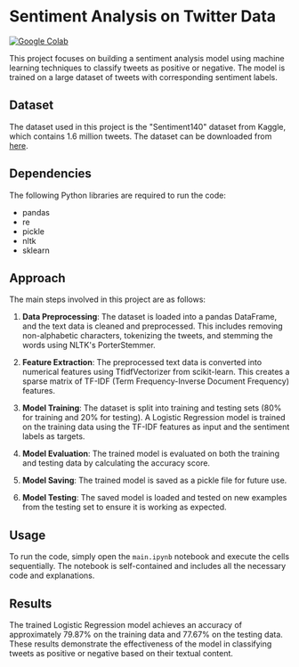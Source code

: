 # Sentiment Analysis on Twitter Data

[![Google Colab](https://colab.research.google.com/assets/colab-badge.svg)](https://colab.research.google.com/github/andrewzgheib/ML-Sentiment-Analysis/blob/main/main.ipynb)

This project focuses on building a sentiment analysis model using machine learning techniques to classify tweets as positive or negative. The model is trained on a large dataset of tweets with corresponding sentiment labels.

## Dataset

The dataset used in this project is the "Sentiment140" dataset from Kaggle, which contains 1.6 million tweets. The dataset can be downloaded from [here](https://www.kaggle.com/datasets/kazanova/sentiment140).

## Dependencies

The following Python libraries are required to run the code:

- pandas
- re
- pickle
- nltk
- sklearn

## Approach

The main steps involved in this project are as follows:

1. **Data Preprocessing**: The dataset is loaded into a pandas DataFrame, and the text data is cleaned and preprocessed. This includes removing non-alphabetic characters, tokenizing the tweets, and stemming the words using NLTK's PorterStemmer.

2. **Feature Extraction**: The preprocessed text data is converted into numerical features using TfidfVectorizer from scikit-learn. This creates a sparse matrix of TF-IDF (Term Frequency-Inverse Document Frequency) features.

3. **Model Training**: The dataset is split into training and testing sets (80% for training and 20% for testing). A Logistic Regression model is trained on the training data using the TF-IDF features as input and the sentiment labels as targets.

4. **Model Evaluation**: The trained model is evaluated on both the training and testing data by calculating the accuracy score.

5. **Model Saving**: The trained model is saved as a pickle file for future use.

6. **Model Testing**: The saved model is loaded and tested on new examples from the testing set to ensure it is working as expected.

## Usage

To run the code, simply open the `main.ipynb` notebook and execute the cells sequentially. The notebook is self-contained and includes all the necessary code and explanations.

## Results

The trained Logistic Regression model achieves an accuracy of approximately 79.87% on the training data and 77.67% on the testing data. These results demonstrate the effectiveness of the model in classifying tweets as positive or negative based on their textual content.
